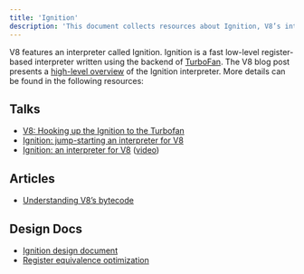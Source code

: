 ```yaml
---
title: 'Ignition'
description: 'This document collects resources about Ignition, V8’s interpreter.'
---
```

V8 features an interpreter called Ignition. Ignition is a fast low-level register-based interpreter written using the backend of [TurboFan](/docs/turbofan). The V8 blog post presents a [high-level overview](/blog/ignition-interpreter) of the Ignition interpreter. More details can be found in the following resources:

## Talks

- [V8: Hooking up the Ignition to the Turbofan](https://docs.google.com/presentation/d/1chhN90uB8yPaIhx_h2M3lPyxPgdPmkADqSNAoXYQiVE/edit)
- [Ignition: jump-starting an interpreter for V8](https://docs.google.com/presentation/d/1HgDDXBYqCJNasBKBDf9szap1j4q4wnSHhOYpaNy5mHU/edit#slide=id.g1357e6d1a4_0_58)
- [Ignition: an interpreter for V8](https://docs.google.com/presentation/d/1OqjVqRhtwlKeKfvMdX6HaCIu9wpZsrzqpIVIwQSuiXQ/edit) ([video](https://youtu.be/r5OWCtuKiAk))

## Articles

- [Understanding V8’s bytecode](https://medium.com/dailyjs/understanding-v8s-bytecode-317d46c94775)

## Design Docs

- [Ignition design document](https://docs.google.com/document/d/11T2CRex9hXxoJwbYqVQ32yIPMh0uouUZLdyrtmMoL44/edit?ts=56f27d9d#heading=h.6jz9dj3bnr8t)
- [Register equivalence optimization](https://docs.google.com/document/d/1wW_VkkIwhAAgAxLYM0wvoTEkq8XykibDIikGpWH7l1I/edit?ts=570d7131#heading=h.6jz9dj3bnr8t)
